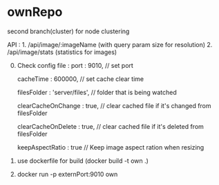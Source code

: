 # ownRepo

second branch(cluster) for node clustering

API :
    1. /api/image/:imageName (with query param size for resolution)
    2. /api/image/stats (statistics for images)

0. Check config file :
    port : 9010,  // set port

    cacheTime : 600000, // set cache clear time

    filesFolder : 'server/files', // folder that is being watched

    clearCacheOnChange : true,  // clear cached file if it's changed from filesFolder

    clearCacheOnDelete : true,  // clear cached file if it's deleted from filesFolder

    keepAspectRatio : true // Keep image aspect ration when resizing
    
1. use dockerfile for build (docker build -t own .)
2. docker run -p externPort:9010 own
